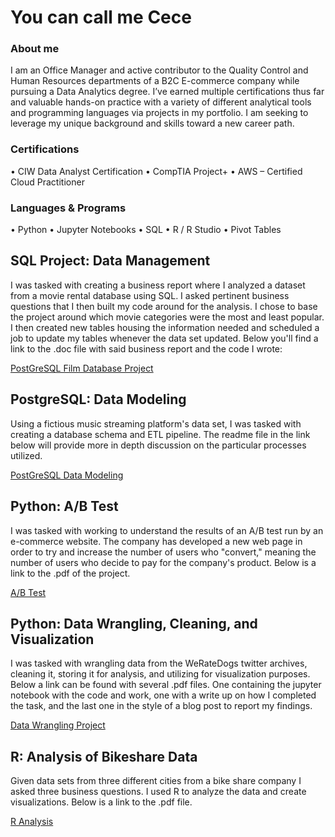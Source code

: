 # You can call me Cece 

### About me 
I am an Office Manager and active contributor to the Quality Control and Human Resources departments of a B2C E-commerce company while pursuing a Data Analytics degree.  I’ve earned multiple certifications thus far and valuable hands-on practice with a variety of different analytical tools and programming languages via projects in my portfolio. I am seeking to leverage my unique  background and skills toward a new career path.  

### Certifications  
•	CIW Data Analyst Certification
•	CompTIA Project+
•	AWS – Certified Cloud Practitioner
 
### Languages & Programs 
•	Python 
•	Jupyter Notebooks 
•	SQL
•	R / R Studio 
•	Pivot Tables 

## SQL Project: Data Management 
I was tasked with creating a business report where I analyzed a dataset from a movie rental database using SQL. I asked pertinent business questions that I then built my code around for the analysis. I chose to base the project around which movie categories were the most and least popular. I then created new tables housing the information needed and scheduled a job to update my tables whenever the data set updated. Below you'll find a link to the .doc file with said business report and the code I wrote:

[PostGreSQL Film Database Project](https://github.com/cchammout/portfolio/blob/main/assets/img/d191%20pa.docx)

## PostgreSQL: Data Modeling 
Using a fictious music streaming platform's data set, I was tasked with creating a database schema and ETL pipeline. The readme file in the link below will provide more in depth discussion on the particular processes utilized.

[PostGreSQL Data Modeling](https://github.com/cchammout/portfolio/tree/main/Data%20modeling%20with%20Postgresql)

## Python: A/B Test 
I was tasked with working to understand the results of an A/B test run by an e-commerce website. The company has developed a new web page in order to try and increase the number of users who "convert," meaning the number of users who decide to pay for the company's product. Below is a link to the .pdf of the project. 

[A/B Test](https://github.com/cchammout/portfolio/blob/main/Analyze_ab_test_results_notebook.pdf)

## Python: Data Wrangling, Cleaning, and Visualization 
I was tasked with wrangling data from the WeRateDogs twitter archives, cleaning it, storing it for analysis, and utilizing for visualization purposes. Below a link can be found with several .pdf files. One containing the jupyter notebook with the code and work, one with a write up on how I completed the task, and the last one in the style of a blog post to report my findings. 

[Data Wrangling Project](https://github.com/cchammout/portfolio/tree/main/Data%20wrangling)

## R: Analysis of Bikeshare Data 
Given data sets from three different cities from a bike share company I asked three business questions. I used R to analyze the data and create visualizations. Below is a link to the .pdf file. 

[R Analysis](https://github.com/cchammout/portfolio/blob/main/Explore_bikeshare_data.pdf)
